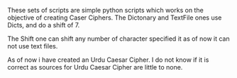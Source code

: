 These sets of scripts are simple python scripts which works on the objective of creating Caser Ciphers.
The Dictonary and TextFile ones use Dicts, and do a shift of 7.

The Shift one can shift any number of character specified it as of now it can not use text files. 


As of now i have created an Urdu Caesar Cipher. I do not know if it is correct as sources for Urdu Caesar Cipher are little to none.
